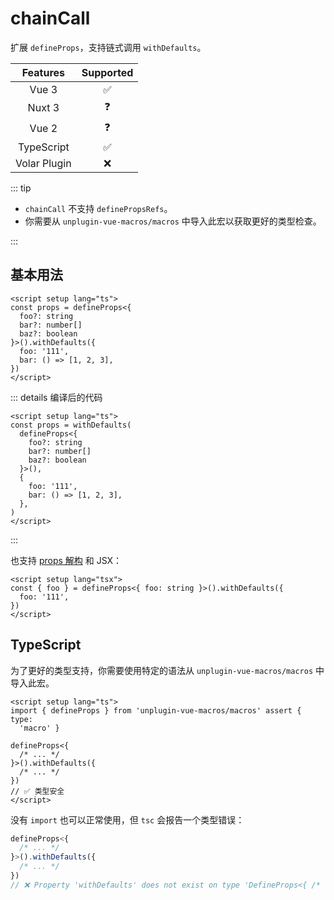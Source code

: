 # chainCall

<StabilityLevel level="experimental" />

扩展 `defineProps`，支持链式调用 `withDefaults`。

|   Features   |     Supported      |
| :----------: | :----------------: |
|    Vue 3     | :white_check_mark: |
|    Nuxt 3    |     :question:     |
|    Vue 2     |     :question:     |
|  TypeScript  | :white_check_mark: |
| Volar Plugin |        :x:         |

::: tip

- `chainCall` 不支持 `definePropsRefs`。
- 你需要从 `unplugin-vue-macros/macros` 中导入此宏以获取更好的类型检查。

:::

## 基本用法

```vue
<script setup lang="ts">
const props = defineProps<{
  foo?: string
  bar?: number[]
  baz?: boolean
}>().withDefaults({
  foo: '111',
  bar: () => [1, 2, 3],
})
</script>
```

::: details 编译后的代码

```vue
<script setup lang="ts">
const props = withDefaults(
  defineProps<{
    foo?: string
    bar?: number[]
    baz?: boolean
  }>(),
  {
    foo: '111',
    bar: () => [1, 2, 3],
  },
)
</script>
```

:::

也支持 [props 解构](../features/reactivity-transform.md) 和 JSX：

```vue
<script setup lang="tsx">
const { foo } = defineProps<{ foo: string }>().withDefaults({
  foo: '111',
})
</script>
```

## TypeScript

为了更好的类型支持，你需要使用特定的语法从 `unplugin-vue-macros/macros` 中导入此宏。

```vue
<script setup lang="ts">
import { defineProps } from 'unplugin-vue-macros/macros' assert { type:
  'macro' }

defineProps<{
  /* ... */
}>().withDefaults({
  /* ... */
})
// ✅ 类型安全
</script>
```

没有 `import` 也可以正常使用，但 `tsc` 会报告一个类型错误：

```ts
defineProps<{
  /* ... */
}>().withDefaults({
  /* ... */
})
// ❌ Property 'withDefaults' does not exist on type 'DefineProps<{ /* ... */ }>'.
```
